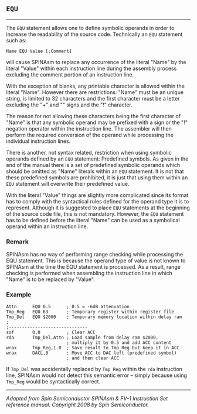 ## `EQU`

------------------

The `EQU` statement allows one to define symbolic operands in order to increase the readability of the source code. Technically an `EQU` statement such as:

```assembly
Name EQU Value [;Comment]
```

will cause SPINAsm to replace any occurrence of the literal "Name" by the literal "Value" within each instruction line during the assembly process excluding the comment portion of an instruction line.

With the exception of blanks, any printable character is allowed within the literal "Name". However there are restrictions: "Name" must be an unique string, is limited to 32 characters and the first character must be a letter excluding the "+" and "­" signs and the "!" character.

The reason for not allowing these characters being the first character of "Name" is that any symbolic operand may be prefixed with a sign or the "!" negation operator within the instruction line. The assembler will then perform the required conversion of the operand while processing the individual instruction lines.

There is another, not syntax related, restriction when using symbolic operands defined by an `EQU` statement: Predefined symbols. As given in the end of the manual there is a set of predefined symbolic operands which should be omitted as "Name" literals within an `EQU` statement. It is not that these predefined symbols are prohibited, it is just that using them within an `EQU` statement will overwrite their predefined value.

With the literal "Value" things are slightly more complicated since its format has to comply with the syntactical rules defined for the operand type it is to represent. Although it is suggested to place `EQU` statements at the beginning of the source code file, this is not mandatory. However, the `EQU` statement has to be defined before the literal "Name" can be used as a symbolical operand within an instruction line.

### Remark
SPINAsm has no way of performing range checking while processing the EQU statement. This is because the operand type of value is not known to SPINAsm at the time the EQU statement is processed. As a result, range checking is performed when assembling the instruction line in which "Name" is to be replaced by "Value".

### Example
```assembly
Attn      EQU 0.5      ; 0.5 = -6dB attenuation
Tmp_Reg   EQU 63       ; Temporary register within register file
Tmp_Del   EQU $2000    ; Temporary memory location within delay ram
;
;------------------------------
sof       0,0          ; Clear ACC
rda       Tmp_Del,Attn ; Load sample from delay ram $2000,
                       ; multiply it by 0.5 and add ACC content
wrax      Tmp_Reg,1.0  ; Save result to Tmp_Reg but keep it in ACC
wrax      DACL,0       ; Move ACC to DAC left (predefined symbol)
                       ; and then clear ACC
```

If `Tmp_Del` was accidentally replaced by `Tmp_Reg` within the `rda` instruction line, SPINAsm would not detect this semantic error – simply because using `Tmp_Reg` would be syntactically correct.

------------------
*Adapted from Spin Semiconductor SPINAsm & FV-1 Instruction Set reference manual. Copyright 2008 by Spin Semiconductor.*